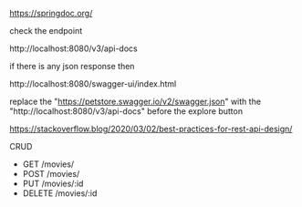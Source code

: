 
https://springdoc.org/

check the endpoint

http://localhost:8080/v3/api-docs

if there is any json response then

http://localhost:8080/swagger-ui/index.html

replace the "https://petstore.swagger.io/v2/swagger.json" with 
the "http://localhost:8080/v3/api-docs" before the explore button

https://stackoverflow.blog/2020/03/02/best-practices-for-rest-api-design/

CRUD

* GET /movies/
* POST /movies/
* PUT /movies/:id
* DELETE /movies/:id
